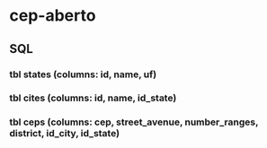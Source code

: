 # cep-aberto

## SQL 
### tbl states (columns: id, name, uf)
### tbl cites (columns: id, name, id_state)
### tbl ceps (columns: cep, street_avenue, number_ranges, district, id_city, id_state)
